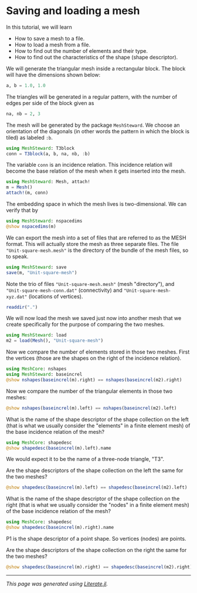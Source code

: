 # Saving and loading a mesh

In this tutorial, we will learn

   -  How to save a mesh to a file.
   -  How to load a mesh from a file.
   -  How to find out the number of elements and their type.
   -  How to find out the characteristics of the shape (shape descriptor).

We will generate the triangular mesh inside a rectangular block.
The block will have the dimensions shown below:

```julia
a, b = 1.0, 1.0
```

The triangles will be generated in a regular pattern, with the number of
edges per side of the block given as

```julia
na, nb = 2, 3
```

The mesh will be generated by the package `MeshSteward`. We choose an
orientation of the diagonals (in other words the pattern in which the block is
tiled) as labeled `:b`.

```julia
using MeshSteward: T3block
conn = T3block(a, b, na, nb, :b)
```

The variable `conn` is an incidence relation. This incidence relation will
become the base relation of the mesh when it gets inserted into the mesh.

```julia
using MeshSteward: Mesh, attach!
m = Mesh()
attach!(m, conn)
```

The embedding space in which the mesh lives is two-dimensional. We can verify
that by

```julia
using MeshSteward: nspacedims
@show nspacedims(m)
```

We can export the mesh into a set of files that are referred to as the MESH
format. This will actually store the mesh as three separate files. The file
`"Unit-square-mesh.mesh"` is the directory of the bundle of the mesh files,
so to speak.

```julia
using MeshSteward: save
save(m, "Unit-square-mesh")
```

Note the trio of files `"Unit-square-mesh.mesh"` (mesh  "directory"), and
`"Unit-square-mesh-conn.dat"` (connectivity) and
`"Unit-square-mesh-xyz.dat"` (locations of vertices).

```julia
readdir(".")
```

We will now load the mesh we saved just now into another mesh that we create
specifically for the purpose of comparing the two meshes.

```julia
using MeshSteward: load
m2 = load(Mesh(), "Unit-square-mesh")
```

Now we compare the number of  elements  stored in those two meshes. First the
vertices (those are the shapes on the right of the incidence relation).

```julia
using MeshCore: nshapes
using MeshSteward: baseincrel
@show nshapes(baseincrel(m).right) == nshapes(baseincrel(m2).right)
```

Now  we compare the number of the triangular elements in those two meshes:

```julia
@show nshapes(baseincrel(m).left) == nshapes(baseincrel(m2).left)
```

What is the name of the shape descriptor of the shape collection on the left
(that is what we usually consider the "elements" in a finite element mesh) of
the base incidence relation of the mesh?

```julia
using MeshCore: shapedesc
@show shapedesc(baseincrel(m).left).name
```

We would expect it to be the name of a three-node triangle, "T3".

Are the shape descriptors of the shape collection on the left the same for the
two meshes?

```julia
@show shapedesc(baseincrel(m).left) == shapedesc(baseincrel(m2).left)
```

What is the name of the shape descriptor of the shape collection on the right
(that is what we usually consider the "nodes" in a finite element mesh) of
the base incidence relation of the mesh?

```julia
using MeshCore: shapedesc
@show shapedesc(baseincrel(m).right).name
```

P1 is the shape descriptor of a point shape. So vertices (nodes) are points.

Are the shape descriptors of the shape collection on the right the same for the
two meshes?

```julia
@show shapedesc(baseincrel(m).right) == shapedesc(baseincrel(m2).right)
```

---

*This page was generated using [Literate.jl](https://github.com/fredrikekre/Literate.jl).*

